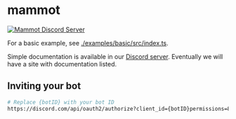 # mammot

 <p>
   <a href="https://discord.gg/kpEwyHju"><img src="https://img.shields.io/discord/890964863352971264?color=5865F2&logo=discord&logoColor=white" alt="Mammot Discord Server" /></a>
 </p>

For a basic example, see [./examples/basic/src/index.ts](https://github.com/alii/mammot/blob/master/examples/basic/src/index.ts).

Simple documentation is available in our [Discord server](https://discord.com/invite/rbpcNQwZdD). Eventually we will have a site with documentation listed.

## Inviting your bot
```bash
# Replace {botID} with your bot ID
https://discord.com/api/oauth2/authorize?client_id={botID}permissions=8&scope=applications.commands%20bot
```
